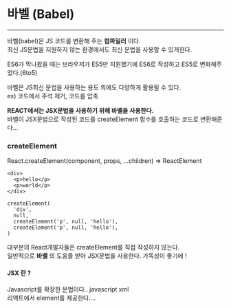 # 바벨 (Babel)   
- - -
바벨(babel)은 JS 코드를 변환해 주는 **컴파일러** 이다.   
최신 JS문법을 지원하지 않는 환경에서도 최신 문법을 사용할 수 있게한다.   

ES6가 막나왔을 때는 브라우저가 ES5만 지원했기에 ES6로 작성하고 ES5로 변화해주었다.(6to5)   

바벨은 JS최신 문법을 사용하는 용도 외에도 다양하게 활용될 수 있다.   
ex) 코드에서 주석 제거, 코드를 압축

**REACT에서는 JSX문법을 사용하기 위해 바벨을 사용한다.**   
바벨이 JSX문법으로 작성된 코드를 createElement 함수를 호출하는 코드로 변환해준다...



### createElement   
React.createElement(component, props, ...children) => ReactElement   

```
<div>
  <p>hello</p>
  <p>world</p>
</div>

createElement(
  'div',
  null,
  createElement('p', null, 'hello'),
  createElement('p', null, 'hello'),
)
```   
대부분의 React개발자들은 createElement를 직접 작성하지 않는다.   
일반적으로 **바벨** 의 도웅믈 받아 JSX문법을 사용한다. 가독성이 좋기에 !   


#### JSX 란 ?   
Javascript를 확장한 문법이다.. javascript xml   
리액트에서 element를 제공한다....   
